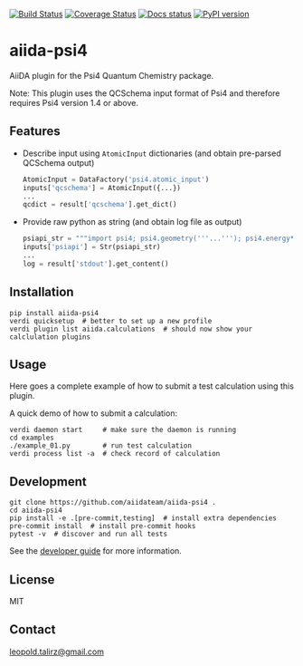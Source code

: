 [![Build Status](https://github.com/aiidateam/aiida-psi4/workflows/ci/badge.svg?branch=master)](https://github.com/aiidateam/aiida-psi4/actions)
[![Coverage Status](https://coveralls.io/repos/github/aiidateam/aiida-psi4/badge.svg?branch=master)](https://coveralls.io/github/aiidateam/aiida-psi4?branch=master)
[![Docs status](https://readthedocs.org/projects/aiida-psi4/badge)](http://aiida-psi4.readthedocs.io/)
[![PyPI version](https://badge.fury.io/py/aiida-psi4.svg)](https://badge.fury.io/py/aiida-psi4)

# aiida-psi4

AiiDA plugin for the Psi4 Quantum Chemistry package.

Note: This plugin uses the QCSchema input format of Psi4 and therefore requires Psi4 version 1.4 or above.

## Features

 * Describe input using `AtomicInput` dictionaries (and obtain pre-parsed QCSchema output)
   ```python
   AtomicInput = DataFactory('psi4.atomic_input')
   inputs['qcschema'] = AtomicInput({...})
   ...
   qcdict = result['qcschema'].get_dict()
   ```
* Provide raw python as string (and obtain log file as output)
   ```python
   psiapi_str = """import psi4; psi4.geometry('''...'''); psi4.energy*"ccsd(t)/cc-pvtz")"""
   inputs['psiapi'] = Str(psiapi_str)
   ...
   log = result['stdout'].get_content()
   ```

## Installation

```shell
pip install aiida-psi4
verdi quicksetup  # better to set up a new profile
verdi plugin list aiida.calculations  # should now show your calclulation plugins
```


## Usage

Here goes a complete example of how to submit a test calculation using this plugin.

A quick demo of how to submit a calculation:
```shell
verdi daemon start     # make sure the daemon is running
cd examples
./example_01.py        # run test calculation
verdi process list -a  # check record of calculation
```

## Development

```shell
git clone https://github.com/aiidateam/aiida-psi4 .
cd aiida-psi4
pip install -e .[pre-commit,testing]  # install extra dependencies
pre-commit install  # install pre-commit hooks
pytest -v  # discover and run all tests
```

See the [developer guide](http://aiida-psi4.readthedocs.io/en/latest/developer_guide/index.html) for more information.

## License

MIT
## Contact

leopold.talirz@gmail.com
